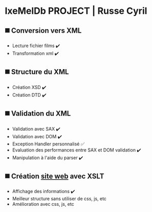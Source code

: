# IxeMelDb PROJECT | Russe Cyril
## :black_medium_square: Conversion vers XML
* Lecture fichier films :heavy_check_mark:
* Transformation xml :heavy_check_mark:
## :black_medium_square: Structure du XML
* Création XSD :heavy_check_mark:
* Création DTD :heavy_check_mark:
## :black_medium_square: Validation du XML
* Validation avec SAX :heavy_check_mark:
* Validation avec DOM :heavy_check_mark:
* Exception Handler personnalisé :white_check_mark:
* Evaluation des performances entre SAX et DOM validation :heavy_check_mark:
* Manipulation à l'aide du parser :heavy_check_mark:
## :black_medium_square: Création [site web](https://hepl-php.000webhostapp.com/) avec XSLT
* Affichage des informations :heavy_check_mark:
* Meilleur structure sans utiliser de css, js, etc
* Amélioration avec css, js, etc